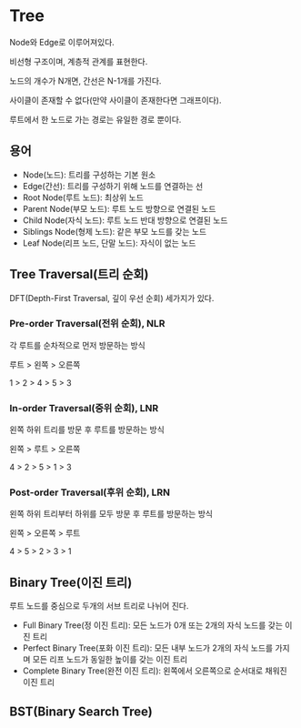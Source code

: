 # Tree

Node와 Edge로 이루어져있다.

비선형 구조이며, 계층적 관계를 표현한다.

노드의 개수가 N개면, 간선은 N-1개를 가진다.

사이클이 존재할 수 없다(만약 사이클이 존재한다면 그래프이다).

루트에서 한 노드로 가는 경로는 유일한 경로 뿐이다.

## 용어

- Node(노드): 트리를 구성하는 기본 원소
- Edge(간선): 트리를 구성하기 위해 노드를 연결하는 선
- Root Node(루트 노드): 최상위 노드
- Parent Node(부모 노드): 루트 노드 방향으로 연결된 노드
- Child Node(자식 노드): 루트 노드 반대 방향으로 연결된 노드
- Siblings Node(형제 노드): 같은 부모 노드를 갖는 노드
- Leaf Node(리프 노드, 단말 노드): 자식이 없는 노드

## Tree Traversal(트리 순회)

DFT(Depth-First Traversal, 깊이 우선 순회) 세가지가 있다.

### Pre-order Traversal(전위 순회), NLR

각 루트를 순차적으로 먼저 방문하는 방식

루트 > 왼쪽 > 오른쪽

1 > 2 > 4 > 5 > 3

### In-order Traversal(중위 순회), LNR

왼쪽 하위 트리를 방문 후 루트를 방문하는 방식

왼쪽 > 루트 > 오른쪽

4 > 2 > 5 > 1 > 3

### Post-order Traversal(후위 순회), LRN

왼쪽 하위 트리부터 하위를 모두 방문 후 루트를 방문하는 방식

왼쪽 > 오른쪽 > 루트

4 > 5 > 2 > 3 > 1

## Binary Tree(이진 트리)

루트 노드를 중심으로 두개의 서브 트리로 나뉘어 진다.

- Full Binary Tree(정 이진 트리): 모든 노드가 0개 또는 2개의 자식 노드를 갖는 이진 트리
- Perfect Binary Tree(포화 이진 트리): 모든 내부 노드가 2개의 자식 노드를 가지며 모든 리프 노드가 동일한 높이를 갖는 이진 트리
- Complete Binary Tree(완전 이진 트리): 왼쪽에서 오른쪽으로 순서대로 채워진 이진 트리

## BST(Binary Search Tree)
